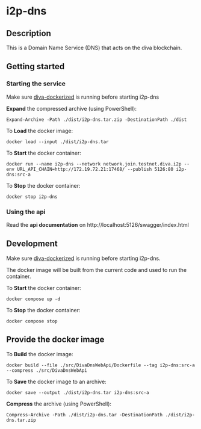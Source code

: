 # i2p-dns

## Description
This is a Domain Name Service (DNS) that acts on the diva blockchain.

## Getting started
### Starting the service
Make sure [diva-dockerized](https://github.com/diva-exchange/diva-dockerized) is running before starting i2p-dns

**Expand** the compressed archive (using PowerShell):
```
Expand-Archive -Path ./dist/i2p-dns.tar.zip -DestinationPath ./dist
```

To **Load** the docker image:
```
docker load --input ./dist/i2p-dns.tar
```

To **Start** the docker container:
```
docker run --name i2p-dns --network network.join.testnet.diva.i2p --env URL_API_CHAIN=http://172.19.72.21:17468/ --publish 5126:80 i2p-dns:src-a
```

To **Stop** the docker container:
```
docker stop i2p-dns
```

### Using the api
Read the **api documentation** on http://localhost:5126/swagger/index.html

## Development
Make sure [diva-dockerized](https://github.com/diva-exchange/diva-dockerized) is running before starting i2p-dns.

The docker image will be built from the current code and used to run the container.

To **Start** the docker container:
```
docker compose up -d
```

To **Stop** the docker container:
```
docker compose stop
```

## Provide the docker image
To **Build** the docker image:
```
docker build --file ./src/DivaDnsWebApi/Dockerfile --tag i2p-dns:src-a --compress ./src/DivaDnsWebApi
```

To **Save** the docker image to an archive:
```
docker save --output ./dist/i2p-dns.tar i2p-dns:src-a
```

**Compress** the archive (using PowerShell):
```
Compress-Archive -Path ./dist/i2p-dns.tar -DestinationPath ./dist/i2p-dns.tar.zip
```
